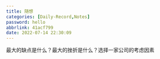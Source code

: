 ```yaml
---
title: 随想
categories: [Daily-Record,Notes]
password: hello
abbrlink: 41acf799
date: 2022-07-14 22:30:09
---
```

最大的缺点是什么？最大的挫折是什么？选择一家公司的考虑因素















